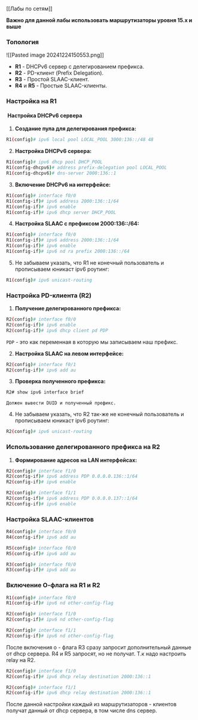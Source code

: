 [[Лабы по сетям]]

**Важно для данной лабы использовать маршрутизаторы уровня 15.х и выше**
### Топология 
![[Pasted image 20241224150553.png]]

- **R1** - DHCPv6 сервер с делегированием префикса.
- **R2** - PD-клиент (Prefix Delegation).
- **R3** - Простой SLAAC-клиент.
- **R4** и **R5** - Простые SLAAC-клиенты.

### Настройка на R1
####  Настройка DHCPv6 сервера

1. **Создание пула для делегирования префикса:**
``` bash
R1(config)# ipv6 local pool LOCAL_POOL 3000:136::/48 48
```

2. **Настройка DHCPv6 сервера:**
``` bash
R1(config)# ipv6 dhcp pool DHCP_POOL
R1(config-dhcpv6)# address prefix-delegation pool LOCAL_POOL
R1(config-dhcpv6)# dns-server 2000:136::1
```

3. **Включение DHCPv6 на интерфейсе:**
``` bash
R1(config)# interface f0/0
R1(config-if)# ipv6 address 2000:136::1/64
R1(config-if)# ipv6 enable
R1(config-if)# ipv6 dhcp server DHCP_POOL
```

4. **Настройка SLAAC с префиксом 2000:136::/64:**
``` bash 
R1(config)# interface f0/0
R1(config-if)# ipv6 address 2000:136::1/64
R1(config-if)# ipv6 enable
R1(config-if)# ipv6 nd ra prefix 2000:136::/64
```

5. Не забываем указать, что R1 не конечный пользователь и прописываем юникаст ipv6 роутинг:
``` bash 
R1(config)# ipv6 unicast-routing
```

### Настройка PD-клиента (R2)

1. **Получение делегированного префикса:**
``` bash
R2(config)# interface f0/0
R2(config-if)# ipv6 enable
R2(config-if)# ipv6 dhcp client pd PDP
```

`PDP` - это как переменная в которую мы записываем наш префикс.

2. **Настройка SLAAC на левом интерфейсе:**
``` bash 
R2(config)# interface f0/1
R2(config-if)# ipv6 add au
```

3. **Проверка полученного префикса:**
``` bash
R2# show ipv6 interface brief
```
	Должен вывести DUID и полученный префикс.

4. Не забываем указать, что R2 так-же не конечный пользователь и прописываем юникаст ipv6 роутинг:
``` bash 
R2(config)# ipv6 unicast-routing
```

### Использование делегированного префикса на R2

1. **Формирование адресов на LAN интерфейсах:**
``` bash
R2(config)# interface f1/0
R2(config-if)# ipv6 address PDP 0.0.0.0.136::1/64
R2(config-if)# ipv6 enable

R2(config)# interface f1/1
R2(config-if)# ipv6 address PDP 0.0.0.0.137::1/64
R2(config-if)# ipv6 enable
```

### Настройка SLAAC-клиентов

```bash 
R4(config)# interface f0/0
R4(config-if)# ipv6 add au

R5(config)# interface f0/0
R5(config-if)# ipv6 add au

R3(config)# interface f0/0
R3(config-if)# ipv6 add au
```


### Включение О-флага на R1 и R2

``` bash
R1(config)# interface f0/0
R1(config-if)# ipv6 nd other-config-flag

R2(config)# interface f1/0
R2(config-if)# ipv6 nd other-config-flag

R2(config)# interface f1/1
R2(config-if)# ipv6 nd other-config-flag
```

После включения о - флага R3 сразу запросит дополнительный данные от dhcp сервера. R4 и R5 запросят, но не получат. Т.к надо настроить relay на R2.

``` bash 
R2(config)# interface f1/0
R2(config-if)# ipv6 dhcp relay destination 2000:136::1

R2(config)# interface f1/1
R2(config-if)# ipv6 dhcp relay destination 2000:136::1
```

После данной настройки каждый из маршрутизаторов - клиентов получат данный от dhcp сервера, в том числе dns сервер.